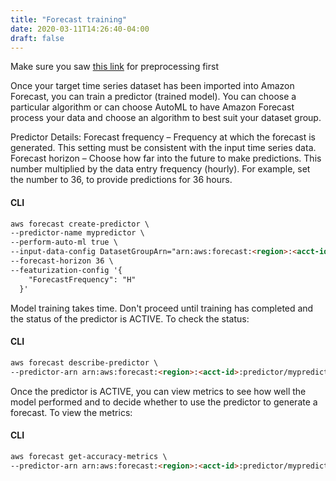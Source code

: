 ```yaml
---
title: "Forecast training"
date: 2020-03-11T14:26:40-04:00
draft: false
---
```


Make sure you saw [this link](../../preprocessing/forecast) for preprocessing first

Once your target time series dataset has been imported into Amazon Forecast, you can train a predictor (trained model). You can choose a particular algorithm or can choose AutoML to have Amazon Forecast process your data and choose an algorithm to best suit your dataset group.

Predictor Details:
Forecast frequency – Frequency at which the forecast is generated. This setting must be consistent with the input time series data.
Forecast horizon – Choose how far into the future to make predictions. This number multiplied by the data entry frequency (hourly). For example, set the number to 36, to provide predictions for 36 hours.

#### CLI
```html
aws forecast create-predictor \
--predictor-name mypredictor \
--perform-auto-ml true \
--input-data-config DatasetGroupArn="arn:aws:forecast:<region>:<acct-id>:dsgroup/mydatasetgroup" \
--forecast-horizon 36 \
--featurization-config '{
    "ForecastFrequency": "H"
  }'
```

Model training takes time. Don't proceed until training has completed and the status of the predictor is ACTIVE. To check the status:

#### CLI
```html
aws forecast describe-predictor \
--predictor-arn arn:aws:forecast:<region>:<acct-id>:predictor/mypredictor
```

Once the predictor is ACTIVE, you can view metrics to see how well the model performed and to decide whether to use the predictor to generate a forecast. To view the metrics:

#### CLI
```html
aws forecast get-accuracy-metrics \
--predictor-arn arn:aws:forecast:<region>:<acct-id>:predictor/mypredictor
```

